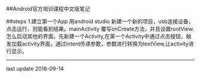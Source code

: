 ##Android官方培训课程中文版笔记

##steps
	1.建立第一个App
用android studio 新建一个新的项目，usb连接设备，点击运行，则能看到结果。mainActivity 覆写onCreate方法，并且设置rootView.怎么启动其他的界面。先新建一个Activity,在第一个Activity中通过点击按钮，触发加载activity界面，通过Intent传递参数，参数进行转换为textView,让activity进行显示。


* * *
last update 2016-09-14